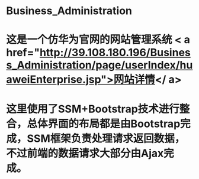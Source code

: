 # Business_Administration

# 这是一个仿华为官网的网站管理系统 < a href="http://39.108.180.196/Business_Administration/page/userIndex/huaweiEnterprise.jsp">网站详情</ a>
# 这里使用了SSM+Bootstrap技术进行整合，总体界面的布局都是由Bootstrap完成，SSM框架负责处理请求返回数据，不过前端的数据请求大部分由Ajax完成。
